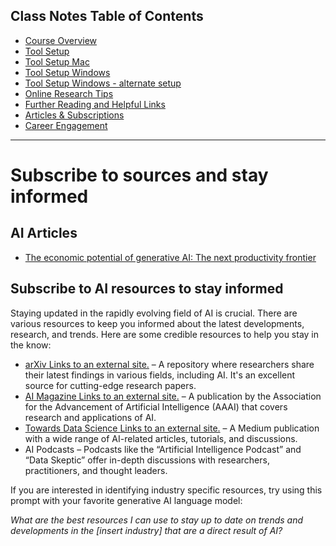 ## Class Notes Table of Contents

-   [Course Overview](README.md)
-   [Tool Setup](1_DU_tool_setup.md)
-   [Tool Setup Mac](1.1_DU_tool_setup_mac.md)
-   [Tool Setup Windows](1.2_DU_tool_setup_windows.md)
-   [Tool Setup Windows - alternate setup](1.2.1_DU_tool_setup_windows_WSL.md)
-   [Online Research Tips](2_Online_Research_Tips.md)
-   [Further Reading and Helpful Links](3_Further_Reading_and_Helpful_Links.md)
-   [Articles & Subscriptions](4_Articles_and_subscriptions.md)
-   [Career Engagement](6_Useful_Python.md)

----------------------------------------------
# Subscribe to sources and stay informed

## AI Articles
-   [The economic potential of generative AI: The next productivity frontier](https://www.mckinsey.com/capabilities/mckinsey-digital/our-insights/the-economic-potential-of-generative-ai-the-next-productivity-frontier#industry-impacts)

## Subscribe to AI resources to stay informed

Staying updated in the rapidly evolving field of AI is crucial. There are various resources to keep you informed about the latest developments, research, and trends. Here are some credible resources to help you stay in the know:

-   [arXiv Links to an external site.](https://arxiv.org/) – A repository where researchers share their latest findings in various fields, including AI. It's an excellent source for cutting-edge research papers.
-   [AI Magazine Links to an external site.](https://aaai.org/ai-magazine/) – A publication by the Association for the Advancement of Artificial Intelligence (AAAI) that covers research and applications of AI.
-   [Towards Data Science Links to an external site.](https://towardsdatascience.com/) – A Medium publication with a wide range of AI-related articles, tutorials, and discussions.
-   AI Podcasts – Podcasts like the “Artificial Intelligence Podcast” and “Data Skeptic” offer in-depth discussions with researchers, practitioners, and thought leaders.

If you are interested in identifying industry specific resources, try using this prompt with your favorite generative AI language model:

_What are the best resources I can use to stay up to date on trends and developments in the \[insert industry\] that are a direct result of AI?_
